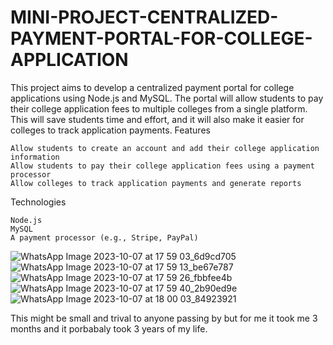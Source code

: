 # MINI-PROJECT-CENTRALIZED-PAYMENT-PORTAL-FOR-COLLEGE-APPLICATION

This project aims to develop a centralized payment portal for college applications using Node.js and MySQL. The portal will allow students to pay their college application fees to multiple colleges from a single platform. This will save students time and effort, and it will also make it easier for colleges to track application payments.
Features

    Allow students to create an account and add their college application information
    Allow students to pay their college application fees using a payment processor
    Allow colleges to track application payments and generate reports

Technologies

    Node.js
    MySQL
    A payment processor (e.g., Stripe, PayPal)


![WhatsApp Image 2023-10-07 at 17 59 03_6d9cd705](https://github.com/Lazyplayer00/MINI-PROJECT-CENTRALIZED-PAYMENT-PORTAL-FOR-COLLEGE-APPLICATION-/assets/143280861/ed11d46a-108d-4900-8193-cb6f1c5e3ac5)
![WhatsApp Image 2023-10-07 at 17 59 13_be67e787](https://github.com/Lazyplayer00/MINI-PROJECT-CENTRALIZED-PAYMENT-PORTAL-FOR-COLLEGE-APPLICATION-/assets/143280861/f7eb9f19-834c-41aa-831b-003aad5040f1)
![WhatsApp Image 2023-10-07 at 17 59 26_fbbfee4b](https://github.com/Lazyplayer00/MINI-PROJECT-CENTRALIZED-PAYMENT-PORTAL-FOR-COLLEGE-APPLICATION-/assets/143280861/c5c76722-b68f-454d-bb19-1e8e4674f870)
![WhatsApp Image 2023-10-07 at 17 59 40_2b90ed9e](https://github.com/Lazyplayer00/MINI-PROJECT-CENTRALIZED-PAYMENT-PORTAL-FOR-COLLEGE-APPLICATION-/assets/143280861/1e40a796-166c-462c-b451-1ca8c84a10ec)
![WhatsApp Image 2023-10-07 at 18 00 03_84923921](https://github.com/Lazyplayer00/MINI-PROJECT-CENTRALIZED-PAYMENT-PORTAL-FOR-COLLEGE-APPLICATION-/assets/143280861/c1d5fc9e-f3c2-42e9-9d89-ddb53ba8f7d1)


This might be small and trival to anyone passing by but for me it took me 3 months and it porbabaly took 3 years of my life.
